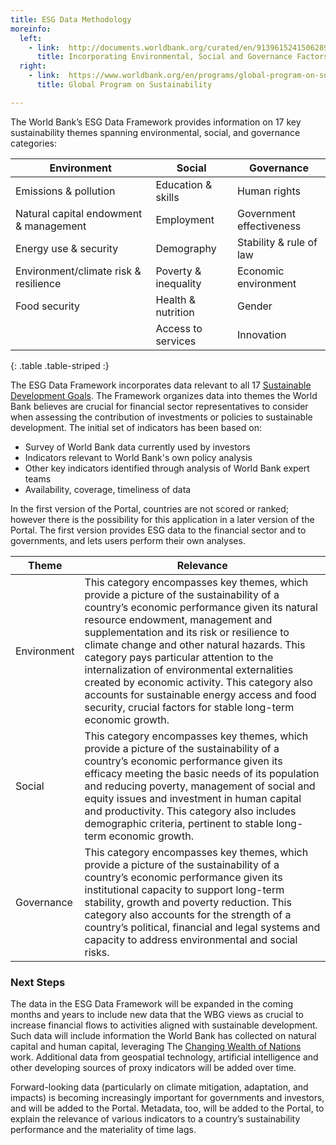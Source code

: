 ```yaml
---
title: ESG Data Methodology
moreinfo:
  left:
    - link:  http://documents.worldbank.org/curated/en/913961524150628959
      title: Incorporating Environmental, Social and Governance Factors Into Fixed Income Investment
  right:
    - link:  https://www.worldbank.org/en/programs/global-program-on-sustainability
      title: Global Program on Sustainability

---
```



The World Bank’s ESG Data Framework provides information on 17
key sustainability themes spanning environmental, social, and governance
categories:

Environment                            | Social                 | Governance
-------------------------------------- | ---------------------- | ----------
Emissions & pollution                  | Education & skills     | Human rights
Natural capital endowment & management | Employment             | Government effectiveness
Energy use & security                  | Demography             | Stability & rule of law
Environment/climate risk & resilience  | Poverty & inequality   | Economic environment
Food security                          | Health & nutrition     | Gender
                                       | Access to services     | Innovation
{: .table .table-striped :}


The ESG Data Framework incorporates data relevant to all 17 [Sustainable
Development Goals][sdgs]. The Framework organizes data into themes the World Bank
believes are crucial for financial sector representatives to consider when
assessing the contribution of investments or policies to sustainable
development. The initial set of indicators has been based on:

* Survey of World Bank data currently used by investors
* Indicators relevant to World Bank's own policy analysis
* Other key indicators identified through analysis of World Bank expert teams
* Availability, coverage, timeliness of data

In the first version of the Portal, countries are not scored or ranked;
however there is the possibility for this application in a later version of the
Portal. The first version provides ESG data to the financial sector and to
governments, and lets users perform their own analyses.

<table class="table">
<thead><tr><th>Theme</th><th>Relevance</th></tr></thead>
<tbody>
<tr>
<td>Environment</td>
<td>This category encompasses key themes, which provide a picture of the
sustainability of a country’s economic performance given its natural resource
endowment, management and supplementation and its risk or resilience to climate
change and other natural hazards. This category pays particular attention to
the internalization of environmental externalities created by economic
activity. This category also accounts for sustainable energy access and food
security, crucial factors for stable long-term economic growth.</td>
</tr>
<tr>
<td>Social</td>
<td>This category encompasses key themes, which provide a picture of the
sustainability of a country’s economic performance given its efficacy meeting
the basic needs of its population and reducing poverty, management of social
and equity issues and investment in human capital and productivity. This
category also includes demographic criteria, pertinent to stable long-term
economic growth.</td>
</tr>
<tr>
<td>Governance</td>
<td>This category encompasses key themes, which provide a picture of the
sustainability of a country’s economic performance given its institutional
capacity to support long-term stability, growth and poverty reduction. This
category also accounts for the strength of a country’s political, financial and
legal systems and capacity to address environmental and social risks.</td>
</tr>
</tbody></table>

### Next Steps ###

The data in the ESG Data Framework will be expanded in the coming months and
years to include new data that the WBG views as crucial to increase financial
flows to activities aligned with sustainable development. Such data will
include information the World Bank has collected on natural capital and human
capital, leveraging The [Changing Wealth of Nations][won] work. Additional data from
geospatial technology, artificial intelligence and other developing sources of
proxy indicators will be added over time.

Forward-looking data (particularly on climate mitigation, adaptation, and
impacts) is becoming increasingly important for governments and investors, and
will be added to the Portal. Metadata, too, will be added to the Portal, to
explain the relevance of various indicators to a country’s sustainability
performance and the materiality of time lags.

[sdgs]: https://www.un.org/sustainabledevelopment/sustainable-development-goals
[won]:  https://openknowledge.worldbank.org/handle/10986/29001
